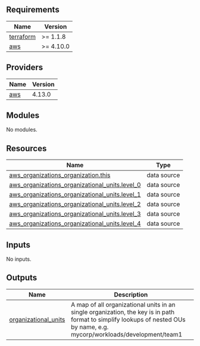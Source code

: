 <!-- BEGIN_TF_DOCS -->
## Requirements

| Name | Version |
|------|---------|
| <a name="requirement_terraform"></a> [terraform](#requirement\_terraform) | >= 1.1.8 |
| <a name="requirement_aws"></a> [aws](#requirement\_aws) | >= 4.10.0 |

## Providers

| Name | Version |
|------|---------|
| <a name="provider_aws"></a> [aws](#provider\_aws) | 4.13.0 |

## Modules

No modules.

## Resources

| Name | Type |
|------|------|
| [aws_organizations_organization.this](https://registry.terraform.io/providers/hashicorp/aws/latest/docs/data-sources/organizations_organization) | data source |
| [aws_organizations_organizational_units.level_0](https://registry.terraform.io/providers/hashicorp/aws/latest/docs/data-sources/organizations_organizational_units) | data source |
| [aws_organizations_organizational_units.level_1](https://registry.terraform.io/providers/hashicorp/aws/latest/docs/data-sources/organizations_organizational_units) | data source |
| [aws_organizations_organizational_units.level_2](https://registry.terraform.io/providers/hashicorp/aws/latest/docs/data-sources/organizations_organizational_units) | data source |
| [aws_organizations_organizational_units.level_3](https://registry.terraform.io/providers/hashicorp/aws/latest/docs/data-sources/organizations_organizational_units) | data source |
| [aws_organizations_organizational_units.level_4](https://registry.terraform.io/providers/hashicorp/aws/latest/docs/data-sources/organizations_organizational_units) | data source |

## Inputs

No inputs.

## Outputs

| Name | Description |
|------|-------------|
| <a name="output_organizational_units"></a> [organizational\_units](#output\_organizational\_units) | A map of all organizational units in an single organization, the key is in path format to simplify lookups of nested OUs by name, e.g. mycorp/workloads/development/team1 |
<!-- END_TF_DOCS -->